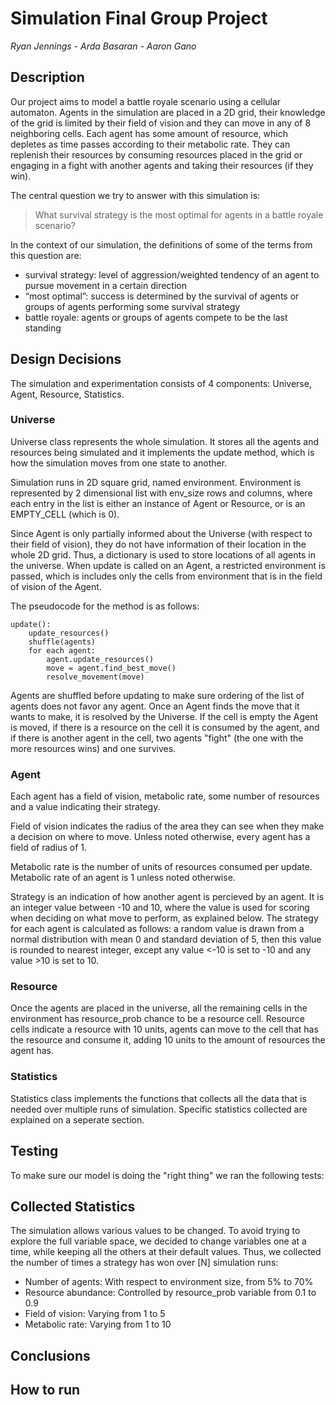 # Simulation Final Group Project

*Ryan Jennings - Arda Basaran - Aaron Gano*

## Description

Our project aims to model a battle royale scenario using a cellular automaton. Agents in the simulation are placed in a 2D grid, their knowledge of the grid is limited by their field of vision and they can move in any of 8 neighboring cells. Each agent has some amount of resource, which depletes as time passes according to their metabolic rate.  They can replenish their resources by consuming resources placed in the grid or engaging in a fight with another agents and taking their resources (if they win).

The central question we try to answer with this simulation is:

>  What survival strategy is the most optimal for agents in a battle royale scenario?

In the context of our simulation, the definitions of some of the terms from this question are:

* survival strategy: level of aggression/weighted tendency of an agent to pursue movement in a certain direction
* “most optimal”: success is determined by the survival of agents or groups of agents performing some survival strategy
* battle royale: agents or groups of agents compete to be the last standing 

## Design Decisions

The simulation and experimentation consists of 4 components: Universe, Agent, Resource, Statistics. 

### Universe

Universe class represents the whole simulation. It stores all the agents and resources being simulated and it implements the update method, which is how the simulation moves from one state to another.

Simulation runs in 2D square grid, named environment. Environment is represented by 2 dimensional list with env_size rows and columns, where each entry in the list is either an instance of Agent or Resource, or is an EMPTY_CELL (which is 0).

Since Agent is only partially informed about the Universe (with respect to their field of vision), they do not have information of their location in the whole 2D grid. Thus, a dictionary is used to store locations of all agents in the universe. When update is called on an Agent, a restricted environment is passed, which is includes only the cells from environment that is in the field of vision of the Agent. 

The pseudocode for the method is as follows:

```
update():
	update_resources()
	shuffle(agents)
	for each agent:
		agent.update_resources()
		move = agent.find_best_move()
		resolve_movement(move)
```

Agents are shuffled before updating to make sure ordering of the list of agents does not favor any agent. Once an Agent finds the move that it wants to make, it is resolved by the Universe. If the cell is empty the Agent is moved, if there is a resource on the cell it is consumed by the agent, and if there is another agent in the cell, two agents "fight" (the one with the more resources wins) and one survives.

### Agent

Each agent has a field of vision, metabolic rate, some number of resources and a value indicating their strategy. 

Field of vision indicates the radius of the area they can see when they make a decision on where to move. Unless noted otherwise, every agent has a field of radius of 1. 

Metabolic rate is the number of units of resources consumed per update. Metabolic rate of an agent is 1 unless noted otherwise.

Strategy is an indication of how another agent is percieved by an agent. It is an integer value between -10 and 10, where the value is used for scoring when deciding on what move to perform, as explained below. The strategy for each agent is calculated as follows: a random value is drawn from a normal distribution with mean 0 and standard deviation of 5, then this value is rounded to nearest integer, except any value <-10 is set to -10 and any value >10 is set to 10.

### Resource

Once the agents are placed in the universe, all the remaining cells in the environment has resource_prob chance to be a resource cell. Resource cells indicate a resource with 10 units, agents can move to the cell that has the resource and consume it, adding 10 units to the amount of resources the agent has. 

### Statistics

Statistics class implements the functions that collects all the data that is needed over multiple runs of simulation. Specific statistics collected are explained on a seperate section.

## Testing

To make sure our model is doing the "right thing" we ran the following tests:



## Collected Statistics

The simulation allows various values to be changed. To avoid trying to explore the full variable space, we decided to change variables one at a time, while keeping all the others at their default values. Thus, we collected the number of times a strategy has won over [N] simulation runs:

* Number of agents: With respect to environment size, from 5% to 70%
* Resource abundance: Controlled by resource_prob variable from 0.1 to 0.9
* Field of vision: Varying from 1 to 5
* Metabolic rate: Varying from 1 to 10

## Conclusions



## How to run

